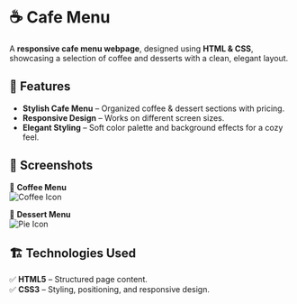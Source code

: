 # ☕ Cafe Menu  

A **responsive cafe menu webpage**, designed using **HTML & CSS**, showcasing a selection of coffee and desserts with a clean, elegant layout.  

## 📌 Features  
- **Stylish Cafe Menu** – Organized coffee & dessert sections with pricing.  
- **Responsive Design** – Works on different screen sizes.  
- **Elegant Styling** – Soft color palette and background effects for a cozy feel.  

## 🎨 Screenshots  
🍵 **Coffee Menu**  
![Coffee Icon](https://cdn.freecodecamp.org/curriculum/css-cafe/coffee.jpg)  

🍰 **Dessert Menu**  
![Pie Icon](https://cdn.freecodecamp.org/curriculum/css-cafe/pie.jpg)  

## 🏗️ Technologies Used  
✅ **HTML5** – Structured page content.  
✅ **CSS3** – Styling, positioning, and responsive design.  
